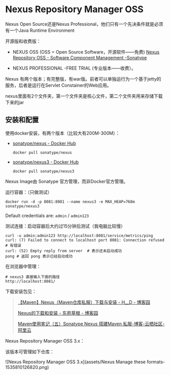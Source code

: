 # Nexus Repository Manager OSS

Nexus Open Source还是Nexus Professional，他们只有一个先决条件就是必须有一个Java Runtime Environment



开源版和收费版：

- NEXUS OSS (OSS = Open Source Software，开源软件——免费)  [Nexus Repository OSS - Software Component Management -Sonatype](https://www.sonatype.com/nexus-repository-oss) 

- NEXUS PROFESSIONAL -FREE TRIAL (专业版本——收费）。

Nexus 有两个版本；有完整版，有war版。前者可以单独运行为一个基于jetty的服务，后者是运行在Servlet Constainer的Web应用。



nexus里面有2个文件夹，第一个文件夹是核心文件，第二个文件夹用来存储下载下来的jar



## 安装和配置





使用docker安装，有两个版本（比较大有200M-300M）：

- [sonatype/nexus - Docker Hub](https://hub.docker.com/r/sonatype/nexus/ "sonatype/nexus - Docker Hub") 

  ```
  docker pull sonatype/nexus
  ```

- [sonatype/nexus3 - Docker Hub](https://hub.docker.com/r/sonatype/nexus3/ "sonatype/nexus3 - Docker Hub") 

  ```
  docker pull sonatype/nexus3
  ```

Nexus  Image由 Sonatype 官方管理，而非Docker官方管理。



运行容器：（只做测试）

```shell
docker run -d -p 8081:8081 --name nexus3 -e MAX_HEAP=768m sonatype/nexus3
```

Default credentials are: `admin` / `admin123`

测试连接：启动容器后大约过15分钟后测试（我电脑比较慢）

```shell
curl -u admin:admin123 http://localhost:8081/service/metrics/ping
curl: (7) Failed to connect to localhost port 8081: Connection refused # 有错误
curl: (52) Empty reply from server  # 表示还未启动成功 
pong # 返回 pong 表示已经启动成功
```

在浏览器中管理：

```
# nexus3 直接输入下面的路径
http://localhost:8081/
```









下载安装包见：



> [【Maven】Nexus（Maven仓库私服）下载与安装 - H__D - 博客园](http://www.cnblogs.com/h--d/p/5717920.html "[Maven]Nexus（Maven仓库私服）下载与安装 - H__D - 博客园")
>
> [Nexus的下载和安装 - 东苑草根 - 博客园](http://www.cnblogs.com/dycg/archive/2013/05/29/3105927.html "Nexus的下载和安装 - 东苑草根 - 博客园")
>
> [Maven使用笔记（五）Sonatype Nexus 搭建Maven 私服-博客-云栖社区-阿里云](https://yq.aliyun.com/articles/388201 "Maven使用笔记(五)Sonatype Nexus 搭建Maven 私服-博客-云栖社区-阿里云")







Nexus Repository Manager OSS 3.x：

该版本可管理如下仓库：

![Nexus Repository Manager OSS 3.x](assets/Nexus Manage these formats-1535810126820.png)





